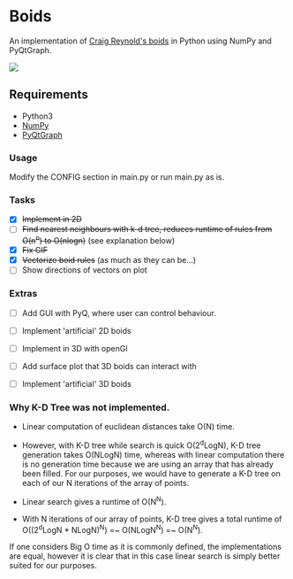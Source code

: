 # Boids
An implementation of [Craig Reynold's boids] in Python using NumPy and PyQtGraph. 

![](boids.gif) 

## Requirements
* Python3
* [NumPy]
* [PyQtGraph]

### Usage
Modify the CONFIG section in main.py or run main.py as is. 

### Tasks
 - [x] ~~Implement in 2D~~
 - [ ] ~~Find nearest neighbours with k-d tree, reduces runtime of rules from O(n<sup>n</sup>) to O(nlogn)~~ (see explanation below) 
 - [x] ~~Fix GIF~~
 - [x] ~~Vectorize boid rules~~ (as much as they can be...)
 - [ ] Show directions of vectors on plot
 
### Extras 
 - [ ] Add GUI with PyQ, where user can control behaviour. 
 - [ ] Implement 'artificial' 2D boids
 - [ ] Implement in 3D with openGl
 - [ ] Add surface plot that 3D boids can interact with
 - [ ] Implement 'artificial' 3D boids


### Why K-D Tree was not implemented. 
- Linear computation of euclidean distances take O(N) time. 
- However, with K-D tree while search is quick O(2<sup>d</sup>LogN), K-D tree generation takes O(NLogN) time, whereas with linear computation there is no 
generation time because we are using an array that has already been filled. For our purposes, we would have to generate a K-D tree on each of our N iterations of 
the array of points. 

- Linear search gives a runtime of O(N<sup>N</sup>). 
- With N iterations of our array of points, K-D tree gives a total runtime of O((2<sup>d</sup>LogN * NLogN)<sup>N</sup>) =~ O(NLogN<sup>N</sup>) =~ O(N<sup>N</sup>). 

If one considers Big O time as it is commonly defined, the implementations are equal, however it is clear that in this case linear search is simply better suited for our purposes. 

[Craig Reynold's boids]: https://cs.stanford.edu/people/eroberts/courses/soco/projects/2008-09/modeling-natural-systems/boids.html
[NumPy]: https://numpy.org/
[PyQtGraph]: https://pypi.org/project/pyqtgraph/
